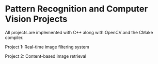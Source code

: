 # Pattern Recognition and Computer Vision Projects

All projects are implemented with C++ along with OpenCV and the CMake compiler.

Project 1: Real-time image filtering system

Project 2: Content-based image retrieval
